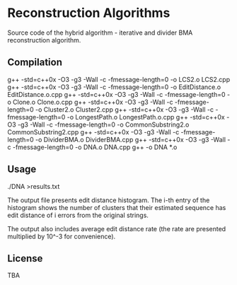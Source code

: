 # Reconstruction Algorithms

Source code of the hybrid algorithm - iterative and divider BMA reconstruction algorithm.
 

## Compilation

  g++ -std=c++0x -O3 -g3 -Wall -c -fmessage-length=0 -o LCS2.o LCS2.cpp
  g++ -std=c++0x -O3 -g3 -Wall -c -fmessage-length=0 -o EditDistance.o EditDistance.o.cpp
  g++ -std=c++0x -O3 -g3 -Wall -c -fmessage-length=0 -o Clone.o Clone.o.cpp
  g++ -std=c++0x -O3 -g3 -Wall -c -fmessage-length=0 -o Cluster2.o Cluster2.cpp
  g++ -std=c++0x -O3 -g3 -Wall -c -fmessage-length=0 -o LongestPath.o LongestPath.o.cpp
  g++ -std=c++0x -O3 -g3 -Wall -c -fmessage-length=0 -o CommonSubstring2.o CommonSubstring2.cpp
  g++ -std=c++0x -O3 -g3 -Wall -c -fmessage-length=0 -o DividerBMA.o DividerBMA.cpp
  g++ -std=c++0x -O3 -g3 -Wall -c -fmessage-length=0 -o DNA.o DNA.cpp
  g++ -o DNA *.o


## Usage

./DNA >results.txt

The output file presents edit distance histogram. The i-th entry of the histogram shows the number of clusters that their estimated sequence has edit distance of i errors from the original strings. 

The output also includes average edit distance rate (the rate are presented multiplied by 10^-3 for convenience).

## 

## License
TBA

